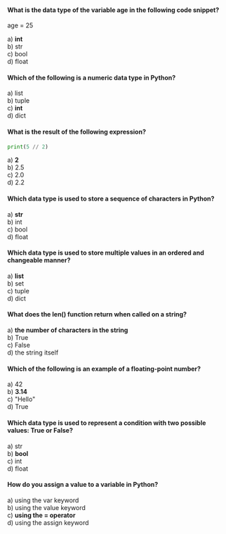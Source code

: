 #### What is the data type of the variable age in the following code snippet?
age = 25

a) **int**  
b) str  
c) bool  
d) float  

#### Which of the following is a numeric data type in Python?

a) list  
b) tuple  
c) **int**   
d) dict  

#### What is the result of the following expression?
```py
print(5 // 2)
```

a) **2**  
b) 2.5  
c) 2.0  
d) 2.2  

#### Which data type is used to store a sequence of characters in Python?

a) **str**  
b) int  
c) bool  
d) float  

#### Which data type is used to store multiple values in an ordered and changeable manner?

a) **list**  
b) set  
c) tuple  
d) dict  

#### What does the len() function return when called on a string?

a) **the number of characters in the string**  
b) True  
c) False  
d) the string itself  

#### Which of the following is an example of a floating-point number?

a) 42  
b) **3.14**  
c) "Hello"  
d) True  

#### Which data type is used to represent a condition with two possible values: True or False?

a) str  
b) **bool**  
c) int  
d) float  

#### How do you assign a value to a variable in Python?

a) using the var keyword  
b) using the value keyword  
c) **using the = operator**  
d) using the assign keyword  
